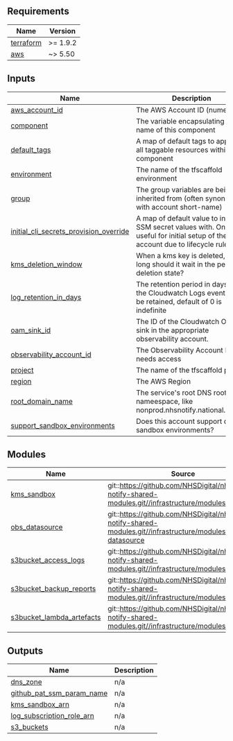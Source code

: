 <!-- BEGIN_TF_DOCS -->
<!-- markdownlint-disable -->
<!-- vale off -->

## Requirements

| Name | Version |
|------|---------|
| <a name="requirement_terraform"></a> [terraform](#requirement\_terraform) | >= 1.9.2 |
| <a name="requirement_aws"></a> [aws](#requirement\_aws) | ~> 5.50 |
## Inputs

| Name | Description | Type | Default | Required |
|------|-------------|------|---------|:--------:|
| <a name="input_aws_account_id"></a> [aws\_account\_id](#input\_aws\_account\_id) | The AWS Account ID (numeric) | `string` | n/a | yes |
| <a name="input_component"></a> [component](#input\_component) | The variable encapsulating the name of this component | `string` | `"acct"` | no |
| <a name="input_default_tags"></a> [default\_tags](#input\_default\_tags) | A map of default tags to apply to all taggable resources within the component | `map(string)` | `{}` | no |
| <a name="input_environment"></a> [environment](#input\_environment) | The name of the tfscaffold environment | `string` | n/a | yes |
| <a name="input_group"></a> [group](#input\_group) | The group variables are being inherited from (often synonmous with account short-name) | `string` | n/a | yes |
| <a name="input_initial_cli_secrets_provision_override"></a> [initial\_cli\_secrets\_provision\_override](#input\_initial\_cli\_secrets\_provision\_override) | A map of default value to intialise SSM secret values with. Only useful for initial setup of the account due to lifecycle rules. | `map(string)` | `{}` | no |
| <a name="input_kms_deletion_window"></a> [kms\_deletion\_window](#input\_kms\_deletion\_window) | When a kms key is deleted, how long should it wait in the pending deletion state? | `string` | `"30"` | no |
| <a name="input_log_retention_in_days"></a> [log\_retention\_in\_days](#input\_log\_retention\_in\_days) | The retention period in days for the Cloudwatch Logs events to be retained, default of 0 is indefinite | `number` | `0` | no |
| <a name="input_oam_sink_id"></a> [oam\_sink\_id](#input\_oam\_sink\_id) | The ID of the Cloudwatch OAM sink in the appropriate observability account. | `string` | `""` | no |
| <a name="input_observability_account_id"></a> [observability\_account\_id](#input\_observability\_account\_id) | The Observability Account ID that needs access | `string` | n/a | yes |
| <a name="input_project"></a> [project](#input\_project) | The name of the tfscaffold project | `string` | n/a | yes |
| <a name="input_region"></a> [region](#input\_region) | The AWS Region | `string` | n/a | yes |
| <a name="input_root_domain_name"></a> [root\_domain\_name](#input\_root\_domain\_name) | The service's root DNS root nameespace, like nonprod.nhsnotify.national.nhs.uk | `string` | `"nonprod.nhsnotify.national.nhs.uk"` | no |
| <a name="input_support_sandbox_environments"></a> [support\_sandbox\_environments](#input\_support\_sandbox\_environments) | Does this account support dev sandbox environments? | `bool` | `false` | no |
## Modules

| Name | Source | Version |
|------|--------|---------|
| <a name="module_kms_sandbox"></a> [kms\_sandbox](#module\_kms\_sandbox) | git::https://github.com/NHSDigital/nhs-notify-shared-modules.git//infrastructure/modules/kms | v1.0.8 |
| <a name="module_obs_datasource"></a> [obs\_datasource](#module\_obs\_datasource) | git::https://github.com/NHSDigital/nhs-notify-shared-modules.git//infrastructure/modules/obs-datasource | v2.0.3 |
| <a name="module_s3bucket_access_logs"></a> [s3bucket\_access\_logs](#module\_s3bucket\_access\_logs) | git::https://github.com/NHSDigital/nhs-notify-shared-modules.git//infrastructure/modules/s3bucket | v1.0.8 |
| <a name="module_s3bucket_backup_reports"></a> [s3bucket\_backup\_reports](#module\_s3bucket\_backup\_reports) | git::https://github.com/NHSDigital/nhs-notify-shared-modules.git//infrastructure/modules/s3bucket | v1.0.9 |
| <a name="module_s3bucket_lambda_artefacts"></a> [s3bucket\_lambda\_artefacts](#module\_s3bucket\_lambda\_artefacts) | git::https://github.com/NHSDigital/nhs-notify-shared-modules.git//infrastructure/modules/s3bucket | v1.0.9 |
## Outputs

| Name | Description |
|------|-------------|
| <a name="output_dns_zone"></a> [dns\_zone](#output\_dns\_zone) | n/a |
| <a name="output_github_pat_ssm_param_name"></a> [github\_pat\_ssm\_param\_name](#output\_github\_pat\_ssm\_param\_name) | n/a |
| <a name="output_kms_sandbox_arn"></a> [kms\_sandbox\_arn](#output\_kms\_sandbox\_arn) | n/a |
| <a name="output_log_subscription_role_arn"></a> [log\_subscription\_role\_arn](#output\_log\_subscription\_role\_arn) | n/a |
| <a name="output_s3_buckets"></a> [s3\_buckets](#output\_s3\_buckets) | n/a |
<!-- vale on -->
<!-- markdownlint-enable -->
<!-- END_TF_DOCS -->
